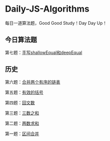 # Daily-JS-Algorithms
每日一道算法题，Good Good Study！Day Day Up！

## 今日算法题

第七题：[手写shallowEqual和deepEqual](https://github.com/DeronEndless/Daily-JS-Algorithms/issues/7)

## 历史

第六题：[合并两个有序的链表](https://github.com/DeronEndless/Daily-JS-Algorithms/issues/6)

第五题：[有效的括号](https://github.com/DeronEndless/Daily-JS-Algorithms/issues/5)

第四题：[回文数](https://github.com/DeronEndless/Daily-JS-Algorithms/issues/4)

第三题：[三数之和](https://github.com/DeronEndless/Daily-JS-Algorithms/issues/3)

第二题：[两数求和](https://github.com/DeronEndless/Daily-JS-Algorithms/issues/2)

第一题：[区间合并](https://github.com/DeronEndless/Daily-JS-Algorithms/issues/1)